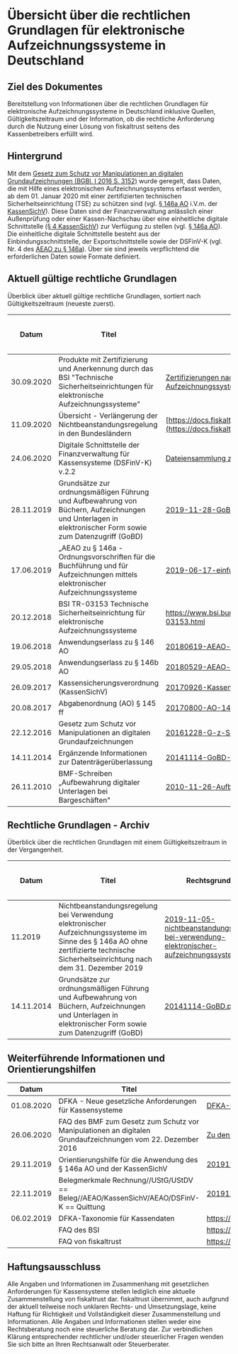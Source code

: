 # Übersicht über die rechtlichen Grundlagen für elektronische Aufzeichnungssysteme in Deutschland

## Ziel des Dokumentes

Bereitstellung von Informationen über die rechtlichen Grundlagen für elektronische Aufzeichnungssysteme in Deutschland inklusive Quellen, Gültigkeitszeitraum und der Information, ob die rechtliche Anforderung durch die Nutzung einer Lösung von fiskaltrust seitens des Kassenbetreibers erfüllt wird.

## Hintergrund

Mit dem [Gesetz zum Schutz vor Manipulationen an digitalen Grundaufzeichnungen (BGBl. I 2016 S. 3152)](media/20161228-G-z-Schutz-v-Manipulationen-an-digitalen-Grundaufzeichnungen.pdf) wurde geregelt, dass Daten, die mit Hilfe eines elektronischen Aufzeichnungssystems erfasst werden, ab dem 01. Januar 2020 mit einer zertifizierten technischen Sicherheitseinrichtung (TSE) zu schützen sind (vgl. [§ 146a AO](media/2019-06-17-einfuehrung-paragraf-146a-AO-anwendungserlass-zu-paragraf-146a-AO.pdf) i.V.m. der [KassenSichV](media/20170926-KassenSichV.pdf)). Diese Daten sind der Finanzverwaltung anlässlich einer Außenprüfung oder einer Kassen-Nachschau über eine einheitliche digitale Schnittstelle ([§ 4 KassenSichV](media/20170926-KassenSichV.pdf)) zur Verfügung zu stellen (vgl. [§ 146a AO](media/2019-06-17-einfuehrung-paragraf-146a-AO-anwendungserlass-zu-paragraf-146a-AO.pdf)). Die einheitliche digitale Schnittstelle besteht aus der Einbindungsschnittstelle, der Exportschnittstelle sowie der DSFinV-K (vgl. Nr. 4 des [AEAO zu § 146a](media/20180619-AEAO-zu-146-Ordnungsvorschriften-fuer-die-Buchfuehrung-und-fuer-Aufzeichnungen.pdf)). Über sie sind jeweils verpflichtend die erforderlichen Daten sowie Formate definiert.

## Aktuell gültige rechtliche Grundlagen

Überblick über aktuell gültige rechtliche Grundlagen, sortiert nach Gültigkeitszeitraum (neueste zuerst).

| Datum      | Titel                                                        | Rechtsgrundlage                                              | Gültigkeits-Zeitraum  | Compliance erfüllt durch fiskaltrust |
| ---------- | ------------------------------------------------------------ | ------------------------------------------------------------ | --------------------- | ------------------------------------ |
| 30.09.2020 | Produkte mit Zertifizierung und Anerkennung durch das BSI "Technische Sicherheitseinrichtungen für elektronische Aufzeichnungssysteme" | [Zertifizierungen nach BSI TR-03153 – Technische Sicherheitseinrichtung für elektronische Aufzeichnungssysteme](https://www.bsi.bund.de/DE/Themen/ZertifizierungundAnerkennung/Produktzertifizierung/ZertifizierungnachTR/ZertifizierteProdukte/Technische_Sicherheitseinrichtungen/TSE_node.html) | 30.09.2020 |  |
| 11.09.2020 | Übersicht - Verlängerung der Nichtbeanstandungsregelung in den Bundesländern | [https://docs.fiskaltrust.cloud/doc/faq/qna/DE-Nichtbeanstandungsregelung.html?q=nichtbeanstandung](https://docs.fiskaltrust.cloud/doc/faq/qna/DE-Nichtbeanstandungsregelung.html?q=nichtbeanstandung)   | 11.09.2020-heute | in Bearbeitung                       |
| 24.06.2020 | Digitale Schnittstelle der Finanzverwaltung für Kassensysteme (DSFinV-K) v.2.2 | [Dateiensammlung zur DSFinV-K mit Stand: Juni 2020](media/dsfinv_k_v_2_2.zip) | 24.06.2020-heute      | in Bearbeitung                       |
| 28.11.2019 | Grundsätze zur ordnungsmäßigen Führung und Aufbewahrung von Büchern, Aufzeichnungen und Unterlagen in elektronischer Form sowie zum Datenzugriff (GoBD) | [2019-11-28-GoBD.pdf](media/2019-11-28-GoBD.pdf)             | 01.01.2020-heute      | in Bearbeitung                       |
| 17.06.2019 | „AEAO zu § 146a - Ordnungsvorschriften für die Buchführung und für Aufzeichnungen mittels elektronischer Aufzeichnungssysteme | [2019-06-17-einfuehrung-paragraf-146a-AO-anwendungserlass-zu-paragraf-146a-AO.pdf](media/2019-06-17-einfuehrung-paragraf-146a-AO-anwendungserlass-zu-paragraf-146a-AO.pdf) | 17.06.2019-heute      | in Bearbeitung                       |
| 20.12.2018 | BSI TR-03153 Technische Sicherheitseinrichtung für elektronische Aufzeichnungssysteme | https://www.bsi.bund.de/SharedDocs/Downloads/DE/BSI/Publikationen/TechnischeRichtlinien/TR03153/TR-03153.html | 20.12.2018-heute      | in Bearbeitung                       |
| 19.06.2018 | Anwendungserlass zu § 146 AO                                 | [20180619-AEAO-zu-146-Ordnungsvorschriften-für-die-Buchfuehrung-und-fuer-Aufzeichnungen.pdf](media/20180619-AEAO-zu-146-Ordnungsvorschriften-fuer-die-Buchfuehrung-und-fuer-Aufzeichnungen.pdf) | 19.06.2018 - heute    | in Bearbeitung                       |
| 29.05.2018 | Anwendungserlass zu § 146b AO                                | [20180529-AEAO-zu-146b-Kassen-Nachschau.pdf](media/20180529-AEAO-zu-146b-Kassen-Nachschau.pdf) | 29.05.2018 - heute    | in Bearbeitung                       |
| 26.09.2017 | Kassensicherungsverordnung (KassenSichV)                     | [20170926-KassenSichV.pdf](media/20170926-KassenSichV.pdf)   | 27.09.2017 - heute    | in Bearbeitung                       |
| 20.08.2017 | Abgabenordnung (AO) § 145 ff                                 | [20170800-AO-145ff.pdf](media/20170800-AO-145ff.pdf)         | 20.08.2017 - heute    | in Bearbeitung                       |
| 22.12.2016 | Gesetz zum Schutz vor Manipulationen an digitalen Grundaufzeichnungen | [20161228-G-z-Schutz-v-Manipulationen-an-digitalen-Grundaufzeichnungen.pdf](media/20161228-G-z-Schutz-v-Manipulationen-an-digitalen-Grundaufzeichnungen.pdf) | 29.12.2016 - heute    | in Bearbeitung                       |
| 14.11.2014 | Ergänzende Informationen zur Datenträgerüberlassung          | [20141114-GoBD-Ergaenzende-Informationen-zur-Datentraegerueberlassung.pdf](media/20141114-GoBD-Ergaenzende-Informationen-zur-Datentraegerueberlassung.pdf) | 01.01.2015-heute      | in Bearbeitung                       |
| 26.11.2010 | BMF-Schreiben „Aufbewahrung digitaler Unterlagen bei Bargeschäften" | [2010-11-26-Aufbewahrung-digitaler-Unterlagen-bei-Bargeschaeften.pdf](media/2010-11-26-Aufbewahrung-digitaler-Unterlagen-bei-Bargeschaeften.pdf) | 26.11.2010-heute      | in Bearbeitung                       |

## Rechtliche Grundlagen - Archiv 

Überblick über die rechtlichen Grundlagen mit einem Gültigkeitszeitraum in der Vergangenheit.

| Datum      | Titel                                                        | Rechtsgrundlage                                              | Gültigkeitszeitraum   | Compliance erfüllt durch fiskaltrust |
| ---------- | ------------------------------------------------------------ | ------------------------------------------------------------ | --------------------- | ------------------------------------ |
| 11.2019    | Nichtbeanstandungsregelung bei Verwendung  elektronischer Aufzeichnungssysteme im Sinne des § 146a AO ohne zertifizierte technische Sicherheitseinrichtung nach dem 31. Dezember 2019 | [2019-11-05-nichtbeanstandungsregelung-bei-verwendung-elektronischer-aufzeichnungssysteme.pdf](media/2019-11-05-nichtbeanstandungsregelung-bei-verwendung-elektronischer-aufzeichnungssysteme.pdf) | 01.01.2020-30.09.2020 | in Bearbeitung                       |
| 14.11.2014 | Grundsätze zur ordnungsmäßigen Führung und Aufbewahrung von Büchern, Aufzeichnungen und Unterlagen in elektronischer Form sowie zum Datenzugriff (GoBD) | [20141114-GoBD.pdf](media/20141114-GoBD.pdf)                 | 01.01.2015-31.12.2019 | noch nicht am Markt aktiv            |

## Weiterführende Informationen und Orientierungshilfen

| Datum      | Titel                                                        | Quelle                                                       |
| ---------- | ------------------------------------------------------------ | ------------------------------------------------------------ |
| 01.08.2020 | DFKA - Neue gesetzliche Anforderungen für Kassensysteme      | [DFKA-Neue-gesetzliche-Anforderungen-Stand-2020-08-01.pdf](media/DFKA-Neue-gesetzliche-Anforderungen-Stand-2020-08-01.pdf) |
| 26.06.2020 | FAQ des BMF zum Gesetz zum Schutz vor Manipulationen an digitalen Grundaufzeichnungen vom 22. Dezember 2016 | [Zu den FAQ des BMF](https://www.bundesfinanzministerium.de/Content/DE/FAQ/2020-02-18-steuergerechtigkeit-belegpflicht.html) |
| 29.11.2019 | Orientierungshilfe für die Anwendung des § 146a AO und der KassenSichV | [20191129_Orientierungshilfe-fuer-die-anwendung-des-paragraf-146a-AO-und-der-KassenSichV.pdf](media/20191129_Orientierungshilfe-fuer-die-anwendung-des-paragraf-146a-AO-und-der-KassenSichV.pdf) |
| 22.11.2019 | Belegmerkmale Rechnung//UStG/UStDV == Beleg//AEAO/KassenSichV/AEAO/DSFinV-K == Quittung | [20191122-ft-Belegmerkmale-DE-v0.5.pdf](media/20191122-ft-Belegmerkmale-DE-v0.5.pdf) |
| 06.02.2019 | DFKA-Taxonomie für Kassendaten                               | https://dfka.net/taxonomie/                                  |
|            | FAQ des BSI                                                  | https://www.bsi.bund.de/DE/Themen/DigitaleGesellschaft/Grundaufzeichnungen/FAQ/faq_node.html#faq12384088 |
|            | FAQ von fiskaltrust                                          | https://docs.fiskaltrust.cloud/doc/faq/qna/market-de.html#german-language |

## Haftungsausschluss

Alle Angaben und Informationen im Zusammenhang mit gesetzlichen Anforderungen für Kassensysteme stellen lediglich eine aktuelle Zusammenstellung von fiskaltrust dar. fiskaltrust übernimmt, auch aufgrund der aktuell teilweise noch unklaren Rechts- und Umsetzungslage, keine Haftung für Richtigkeit und Vollständigkeit dieser Zusammenstellung und Informationen. Alle Angaben und Informationen stellen weder eine Rechtsberatung noch eine steuerliche Beratung dar. Zur verbindlichen Klärung entsprechender rechtlicher und/oder steuerlicher Fragen wenden Sie sich bitte an Ihren Rechtsanwalt oder Steuerberater.
